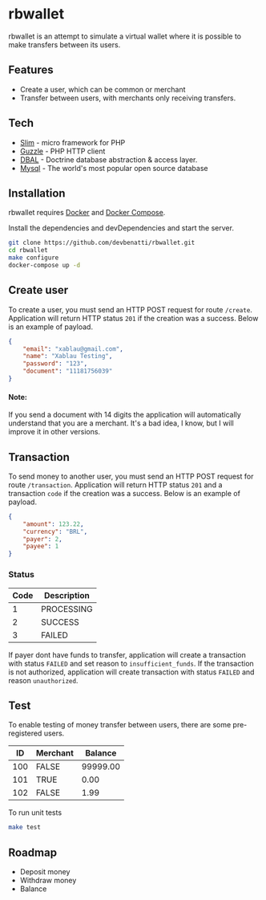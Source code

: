 # rbwallet

rbwallet is an attempt to simulate a virtual wallet where it is possible to make transfers between its users.

## Features

- Create a user, which can be common or merchant
- Transfer between users, with merchants only receiving transfers.

## Tech

- [Slim](https://www.slimframework.com/) - micro framework for PHP
- [Guzzle](https://docs.guzzlephp.org/en/stable/) - PHP HTTP client
- [DBAL](https://www.doctrine-project.org/projects/doctrine-dbal/en/latest/reference/query-builder.html) - Doctrine database abstraction & access layer.
- [Mysql](https://www.mysql.com/) - The world's most popular open source database

## Installation

rbwallet requires [Docker](https://www.docker.com/get-started) and [Docker Compose](https://docs.docker.com/compose/install/).

Install the dependencies and devDependencies and start the server.

```sh
git clone https://github.com/devbenatti/rbwallet.git
cd rbwallet
make configure
docker-compose up -d
```
## Create user

To create a user, you must send an HTTP POST request for route `/create`. Application will return HTTP status `201` if the creation was a success. Below is an example of payload.
```json
{
    "email": "xablau@gmail.com",
    "name": "Xablau Testing",
    "password": "123",
    "document": "11181756039"
}
```

#### Note: 
If you send a document with 14 digits the application will automatically understand that you are a merchant. It's a bad idea, I know, but I will improve it in other versions.

## Transaction

To send money to another user, you must send an HTTP POST request for route `/transaction`. Application will return HTTP status `201` and a transaction `code` if the creation was a success. Below is an example of payload.
```json
{
    "amount": 123.22,
    "currency": "BRL",
    "payer": 2,
    "payee": 1
}
```
### Status
| Code | Description |
| ------ | ------ |
| 1 | PROCESSING |
| 2 | SUCCESS |
|3 | FAILED |

If payer dont have funds to transfer, application will create a transaction with status `FAILED` and set reason to  `insufficient_funds`. If the transaction is not authorized, application will create transaction with status `FAILED` and reason `unauthorized`. 

## Test
To enable testing of money transfer between users, there are some pre-registered users.

| ID | Merchant | Balance |
| ------ | ------ | ------ |
| 100 | FALSE | 99999.00 |
| 101 | TRUE | 0.00 |
| 102 | FALSE | 1.99 |

To run unit tests
```sh
make test
```

## Roadmap
- Deposit money
- Withdraw money
- Balance
